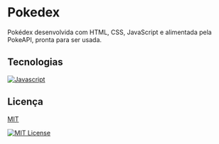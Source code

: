 
# Pokedex

Pokédex desenvolvida com HTML, CSS, JavaScript e alimentada pela PokeAPI, pronta para ser usada.

## Tecnologias

[![Javascript](https://img.shields.io/badge/Javascript-builded-yellow)]()


## Licença

[MIT](https://choosealicense.com/licenses/mit/)

[![MIT License](https://img.shields.io/badge/License-MIT-green.svg)](https://choosealicense.com/licenses/mit/)
